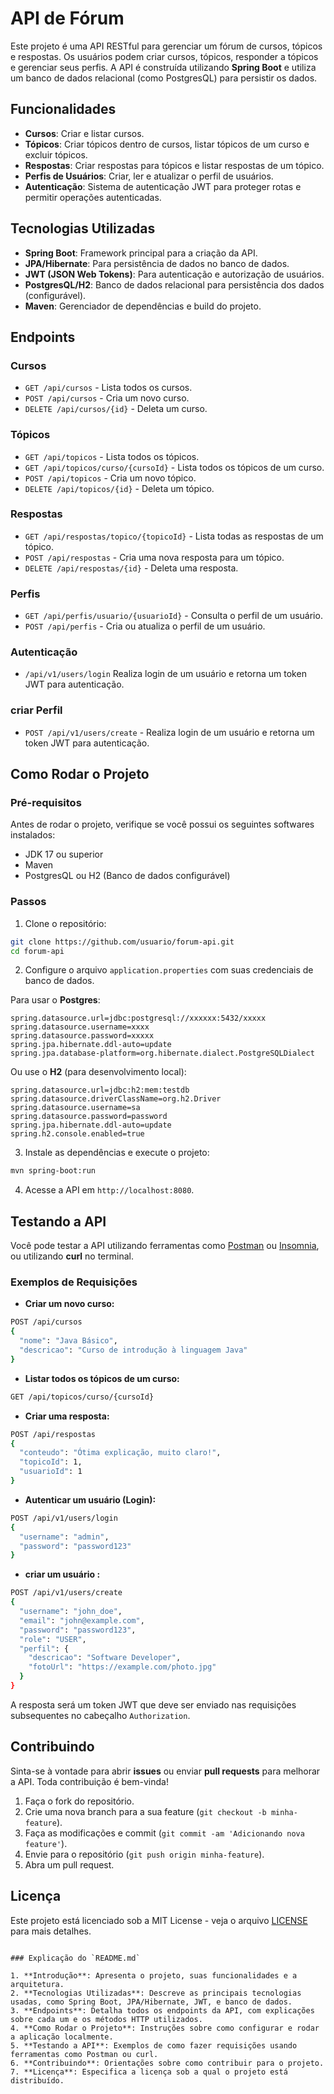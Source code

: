 # API de Fórum

Este projeto é uma API RESTful para gerenciar um fórum de cursos, tópicos e respostas. Os usuários podem criar cursos, tópicos, responder a tópicos e gerenciar seus perfis. A API é construída utilizando **Spring Boot** e utiliza um banco de dados relacional (como PostgresQL) para persistir os dados.

## Funcionalidades

- **Cursos**: Criar e listar cursos.
- **Tópicos**: Criar tópicos dentro de cursos, listar tópicos de um curso e excluir tópicos.
- **Respostas**: Criar respostas para tópicos e listar respostas de um tópico.
- **Perfis de Usuários**: Criar, ler e atualizar o perfil de usuários.
- **Autenticação**: Sistema de autenticação JWT para proteger rotas e permitir operações autenticadas.

## Tecnologias Utilizadas

- **Spring Boot**: Framework principal para a criação da API.
- **JPA/Hibernate**: Para persistência de dados no banco de dados.
- **JWT (JSON Web Tokens)**: Para autenticação e autorização de usuários.
- **PostgresQL/H2**: Banco de dados relacional para persistência dos dados (configurável).
- **Maven**: Gerenciador de dependências e build do projeto.

## Endpoints

### **Cursos**
- `GET /api/cursos` - Lista todos os cursos.
- `POST /api/cursos` - Cria um novo curso.
- `DELETE /api/cursos/{id}` - Deleta um curso.

### **Tópicos**
- `GET /api/topicos` - Lista todos os tópicos.
- `GET /api/topicos/curso/{cursoId}` - Lista todos os tópicos de um curso.
- `POST /api/topicos` - Cria um novo tópico.
- `DELETE /api/topicos/{id}` - Deleta um tópico.

### **Respostas**
- `GET /api/respostas/topico/{topicoId}` - Lista todas as respostas de um tópico.
- `POST /api/respostas` - Cria uma nova resposta para um tópico.
- `DELETE /api/respostas/{id}` - Deleta uma resposta.

### **Perfis**
- `GET /api/perfis/usuario/{usuarioId}` - Consulta o perfil de um usuário.
- `POST /api/perfis` - Cria ou atualiza o perfil de um usuário.

### **Autenticação**
- `/api/v1/users/login` Realiza login de um usuário e retorna um token JWT para autenticação.

### **criar Perfil**
- `POST /api/v1/users/create` - Realiza login de um usuário e retorna um token JWT para autenticação.

## Como Rodar o Projeto

### Pré-requisitos

Antes de rodar o projeto, verifique se você possui os seguintes softwares instalados:

- JDK 17 ou superior
- Maven
- PostgresQL ou H2 (Banco de dados configurável)

### Passos

1. Clone o repositório:

```bash
git clone https://github.com/usuario/forum-api.git
cd forum-api
```

2. Configure o arquivo `application.properties` com suas credenciais de banco de dados.

Para usar o **Postgres**:

```properties
spring.datasource.url=jdbc:postgresql://xxxxxx:5432/xxxxx
spring.datasource.username=xxxx
spring.datasource.password=xxxxx
spring.jpa.hibernate.ddl-auto=update
spring.jpa.database-platform=org.hibernate.dialect.PostgreSQLDialect
```

Ou use o **H2** (para desenvolvimento local):

```properties
spring.datasource.url=jdbc:h2:mem:testdb
spring.datasource.driverClassName=org.h2.Driver
spring.datasource.username=sa
spring.datasource.password=password
spring.jpa.hibernate.ddl-auto=update
spring.h2.console.enabled=true
```

3. Instale as dependências e execute o projeto:

```bash
mvn spring-boot:run
```

4. Acesse a API em `http://localhost:8080`.

## Testando a API

Você pode testar a API utilizando ferramentas como [Postman](https://www.postman.com) ou [Insomnia](https://insomnia.rest), ou utilizando **curl** no terminal.

### Exemplos de Requisições

- **Criar um novo curso:**
```bash
POST /api/cursos
{
  "nome": "Java Básico",
  "descricao": "Curso de introdução à linguagem Java"
}
```

- **Listar todos os tópicos de um curso:**
```bash
GET /api/topicos/curso/{cursoId}
```

- **Criar uma resposta:**
```bash
POST /api/respostas
{
  "conteudo": "Ótima explicação, muito claro!",
  "topicoId": 1,
  "usuarioId": 1
}
```

- **Autenticar um usuário (Login):**
```bash
POST /api/v1/users/login
{
  "username": "admin",
  "password": "password123"
}

```

- **criar um usuário :**
```bash
POST /api/v1/users/create
{
  "username": "john_doe",
  "email": "john@example.com",
  "password": "password123",
  "role": "USER",
  "perfil": {
    "descricao": "Software Developer",
    "fotoUrl": "https://example.com/photo.jpg"
  }
}


```

A resposta será um token JWT que deve ser enviado nas requisições subsequentes no cabeçalho `Authorization`.

## Contribuindo

Sinta-se à vontade para abrir **issues** ou enviar **pull requests** para melhorar a API. Toda contribuição é bem-vinda!

1. Faça o fork do repositório.
2. Crie uma nova branch para a sua feature (`git checkout -b minha-feature`).
3. Faça as modificações e commit (`git commit -am 'Adicionando nova feature'`).
4. Envie para o repositório (`git push origin minha-feature`).
5. Abra um pull request.

## Licença

Este projeto está licenciado sob a MIT License - veja o arquivo [LICENSE](LICENSE) para mais detalhes.
```

### Explicação do `README.md`

1. **Introdução**: Apresenta o projeto, suas funcionalidades e a arquitetura.
2. **Tecnologias Utilizadas**: Descreve as principais tecnologias usadas, como Spring Boot, JPA/Hibernate, JWT, e banco de dados.
3. **Endpoints**: Detalha todos os endpoints da API, com explicações sobre cada um e os métodos HTTP utilizados.
4. **Como Rodar o Projeto**: Instruções sobre como configurar e rodar a aplicação localmente.
5. **Testando a API**: Exemplos de como fazer requisições usando ferramentas como Postman ou curl.
6. **Contribuindo**: Orientações sobre como contribuir para o projeto.
7. **Licença**: Especifica a licença sob a qual o projeto está distribuído.
